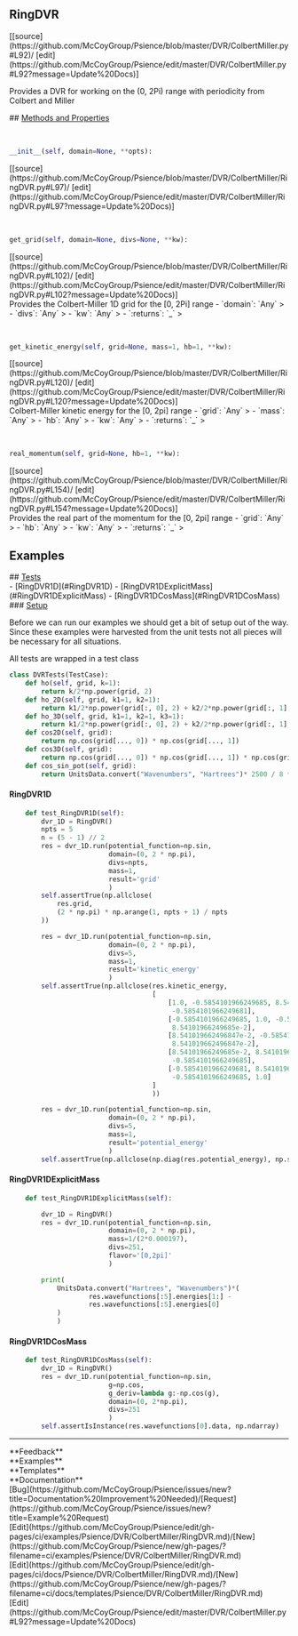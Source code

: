 ## <a id="Psience.DVR.ColbertMiller.RingDVR">RingDVR</a> 

<div class="docs-source-link" markdown="1">
[[source](https://github.com/McCoyGroup/Psience/blob/master/DVR/ColbertMiller.py#L92)/
[edit](https://github.com/McCoyGroup/Psience/edit/master/DVR/ColbertMiller.py#L92?message=Update%20Docs)]
</div>

Provides a DVR for working on the (0, 2Pi) range with periodicity from Colbert and Miller







<div class="collapsible-section">
 <div class="collapsible-section collapsible-section-header" markdown="1">
## <a class="collapse-link" data-toggle="collapse" href="#methods" markdown="1"> Methods and Properties</a> <a class="float-right" data-toggle="collapse" href="#methods"><i class="fa fa-chevron-down"></i></a>
 </div>
 <div class="collapsible-section collapsible-section-body collapse show" id="methods" markdown="1">
 
<a id="Psience.DVR.ColbertMiller.RingDVR.__init__" class="docs-object-method">&nbsp;</a> 
```python
__init__(self, domain=None, **opts): 
```
<div class="docs-source-link" markdown="1">
[[source](https://github.com/McCoyGroup/Psience/blob/master/DVR/ColbertMiller/RingDVR.py#L97)/
[edit](https://github.com/McCoyGroup/Psience/edit/master/DVR/ColbertMiller/RingDVR.py#L97?message=Update%20Docs)]
</div>


<a id="Psience.DVR.ColbertMiller.RingDVR.get_grid" class="docs-object-method">&nbsp;</a> 
```python
get_grid(self, domain=None, divs=None, **kw): 
```
<div class="docs-source-link" markdown="1">
[[source](https://github.com/McCoyGroup/Psience/blob/master/DVR/ColbertMiller/RingDVR.py#L102)/
[edit](https://github.com/McCoyGroup/Psience/edit/master/DVR/ColbertMiller/RingDVR.py#L102?message=Update%20Docs)]
</div>
Provides the Colbert-Miller 1D grid for the [0, 2Pi] range
  - `domain`: `Any`
    > 
  - `divs`: `Any`
    > 
  - `kw`: `Any`
    > 
  - `:returns`: `_`
    >


<a id="Psience.DVR.ColbertMiller.RingDVR.get_kinetic_energy" class="docs-object-method">&nbsp;</a> 
```python
get_kinetic_energy(self, grid=None, mass=1, hb=1, **kw): 
```
<div class="docs-source-link" markdown="1">
[[source](https://github.com/McCoyGroup/Psience/blob/master/DVR/ColbertMiller/RingDVR.py#L120)/
[edit](https://github.com/McCoyGroup/Psience/edit/master/DVR/ColbertMiller/RingDVR.py#L120?message=Update%20Docs)]
</div>
Colbert-Miller kinetic energy for the [0, 2pi] range
  - `grid`: `Any`
    > 
  - `mass`: `Any`
    > 
  - `hb`: `Any`
    > 
  - `kw`: `Any`
    > 
  - `:returns`: `_`
    >


<a id="Psience.DVR.ColbertMiller.RingDVR.real_momentum" class="docs-object-method">&nbsp;</a> 
```python
real_momentum(self, grid=None, hb=1, **kw): 
```
<div class="docs-source-link" markdown="1">
[[source](https://github.com/McCoyGroup/Psience/blob/master/DVR/ColbertMiller/RingDVR.py#L154)/
[edit](https://github.com/McCoyGroup/Psience/edit/master/DVR/ColbertMiller/RingDVR.py#L154?message=Update%20Docs)]
</div>
Provides the real part of the momentum for the [0, 2pi] range
  - `grid`: `Any`
    > 
  - `hb`: `Any`
    > 
  - `kw`: `Any`
    > 
  - `:returns`: `_`
    >
 </div>
</div>




## Examples













<div class="collapsible-section">
 <div class="collapsible-section collapsible-section-header" markdown="1">
## <a class="collapse-link" data-toggle="collapse" href="#Tests-fc36be" markdown="1"> Tests</a> <a class="float-right" data-toggle="collapse" href="#Tests-fc36be"><i class="fa fa-chevron-down"></i></a>
 </div>
 <div class="collapsible-section collapsible-section-body collapse show" id="Tests-fc36be" markdown="1">
 - [RingDVR1D](#RingDVR1D)
- [RingDVR1DExplicitMass](#RingDVR1DExplicitMass)
- [RingDVR1DCosMass](#RingDVR1DCosMass)

<div class="collapsible-section">
 <div class="collapsible-section collapsible-section-header" markdown="1">
### <a class="collapse-link" data-toggle="collapse" href="#Setup-392cd6" markdown="1"> Setup</a> <a class="float-right" data-toggle="collapse" href="#Setup-392cd6"><i class="fa fa-chevron-down"></i></a>
 </div>
 <div class="collapsible-section collapsible-section-body collapse show" id="Setup-392cd6" markdown="1">
 
Before we can run our examples we should get a bit of setup out of the way.
Since these examples were harvested from the unit tests not all pieces
will be necessary for all situations.

All tests are wrapped in a test class
```python
class DVRTests(TestCase):
    def ho(self, grid, k=1):
        return k/2*np.power(grid, 2)
    def ho_2D(self, grid, k1=1, k2=1):
        return k1/2*np.power(grid[:, 0], 2) + k2/2*np.power(grid[:, 1], 2)
    def ho_3D(self, grid, k1=1, k2=1, k3=1):
        return k1/2*np.power(grid[:, 0], 2) + k2/2*np.power(grid[:, 1], 2) + k3/2*np.power(grid[:, 2], 2)
    def cos2D(self, grid):
        return np.cos(grid[..., 0]) * np.cos(grid[..., 1])
    def cos3D(self, grid):
        return np.cos(grid[..., 0]) * np.cos(grid[..., 1]) * np.cos(grid[..., 2])
    def cos_sin_pot(self, grid):
        return UnitsData.convert("Wavenumbers", "Hartrees")* 2500 / 8 * ((2 + np.cos(grid[..., :, 0])) * (2 + np.sin(grid[..., :, 1])) - 1)
```

 </div>
</div>

#### <a name="RingDVR1D">RingDVR1D</a>
```python
    def test_RingDVR1D(self):
        dvr_1D = RingDVR()
        npts = 5
        n = (5 - 1) // 2
        res = dvr_1D.run(potential_function=np.sin,
                         domain=(0, 2 * np.pi),
                         divs=npts,
                         mass=1,
                         result='grid'
                         )
        self.assertTrue(np.allclose(
            res.grid,
            (2 * np.pi) * np.arange(1, npts + 1) / npts
        ))

        res = dvr_1D.run(potential_function=np.sin,
                         domain=(0, 2 * np.pi),
                         divs=5,
                         mass=1,
                         result='kinetic_energy'
                         )
        self.assertTrue(np.allclose(res.kinetic_energy,
                                    [
                                        [1.0, -0.5854101966249685, 8.541019662496847e-2, 8.54101966249685e-2,
                                         -0.5854101966249681],
                                        [-0.5854101966249685, 1.0, -0.5854101966249685, 8.541019662496847e-2,
                                         8.54101966249685e-2],
                                        [8.541019662496847e-2, -0.5854101966249685, 1.0, -0.5854101966249685,
                                         8.541019662496847e-2],
                                        [8.54101966249685e-2, 8.541019662496847e-2, -0.5854101966249685, 1.0,
                                         -0.5854101966249685],
                                        [-0.5854101966249681, 8.54101966249685e-2, 8.541019662496847e-2,
                                         -0.5854101966249685, 1.0]
                                    ]
                                    ))

        res = dvr_1D.run(potential_function=np.sin,
                         domain=(0, 2 * np.pi),
                         divs=5,
                         mass=1,
                         result='potential_energy'
                         )
        self.assertTrue(np.allclose(np.diag(res.potential_energy), np.sin(res.grid)))
```

#### <a name="RingDVR1DExplicitMass">RingDVR1DExplicitMass</a>
```python
    def test_RingDVR1DExplicitMass(self):

        dvr_1D = RingDVR()
        res = dvr_1D.run(potential_function=np.sin,
                         domain=(0, 2 * np.pi),
                         mass=1/(2*0.000197),
                         divs=251,
                         flavor='[0,2pi]'
                         )

        print(
            UnitsData.convert("Hartrees", "Wavenumbers")*(
                    res.wavefunctions[:5].energies[1:] -
                    res.wavefunctions[:5].energies[0]
            )
            )
```

#### <a name="RingDVR1DCosMass">RingDVR1DCosMass</a>
```python
    def test_RingDVR1DCosMass(self):
        dvr_1D = RingDVR()
        res = dvr_1D.run(potential_function=np.sin,
                         g=np.cos,
                         g_deriv=lambda g:-np.cos(g),
                         domain=(0, 2*np.pi),
                         divs=251
                         )
        self.assertIsInstance(res.wavefunctions[0].data, np.ndarray)
```

 </div>
</div>






---


<div markdown="1" class="text-secondary">
<div class="container">
  <div class="row">
   <div class="col" markdown="1">
**Feedback**   
</div>
   <div class="col" markdown="1">
**Examples**   
</div>
   <div class="col" markdown="1">
**Templates**   
</div>
   <div class="col" markdown="1">
**Documentation**   
</div>
   <div class="col" markdown="1">
   
</div>
   <div class="col" markdown="1">
   
</div>
   <div class="col" markdown="1">
   
</div>
</div>
  <div class="row">
   <div class="col" markdown="1">
[Bug](https://github.com/McCoyGroup/Psience/issues/new?title=Documentation%20Improvement%20Needed)/[Request](https://github.com/McCoyGroup/Psience/issues/new?title=Example%20Request)   
</div>
   <div class="col" markdown="1">
[Edit](https://github.com/McCoyGroup/Psience/edit/gh-pages/ci/examples/Psience/DVR/ColbertMiller/RingDVR.md)/[New](https://github.com/McCoyGroup/Psience/new/gh-pages/?filename=ci/examples/Psience/DVR/ColbertMiller/RingDVR.md)   
</div>
   <div class="col" markdown="1">
[Edit](https://github.com/McCoyGroup/Psience/edit/gh-pages/ci/docs/Psience/DVR/ColbertMiller/RingDVR.md)/[New](https://github.com/McCoyGroup/Psience/new/gh-pages/?filename=ci/docs/templates/Psience/DVR/ColbertMiller/RingDVR.md)   
</div>
   <div class="col" markdown="1">
[Edit](https://github.com/McCoyGroup/Psience/edit/master/DVR/ColbertMiller.py#L92?message=Update%20Docs)   
</div>
   <div class="col" markdown="1">
   
</div>
   <div class="col" markdown="1">
   
</div>
   <div class="col" markdown="1">
   
</div>
</div>
</div>
</div>